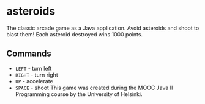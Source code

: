 # asteroids
The classic arcade game as a Java application.
Avoid asteroids and shoot to blast them! Each asteroid destroyed wins 1000 points.
## Commands
* `LEFT` - turn left
* `RIGHT` - turn right
* `UP` - accelerate
* `SPACE` - shoot
This game was created during the MOOC Java II Programming course by the University of Helsinki.
